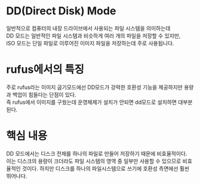 #  DD(Direct Disk) Mode
일반적으로 컴퓨터의 내장 드라이브에서 사용되는 파일 시스템을 의미하는데  
DD 모드는 일반적인 파일 시스템과 비슷하게 여러 개의 파일을 저장할 수 있지만,  
ISO 모드는 단일 파일로 이루어진 이미지 파일을 저장하는데 주로 사용됩니다.

# rufus에서의 특징
주로 rufus라는 이미지 굽기모드에선 DD모드가 강력한 호환성 기능을 제공하지만 용량과 백업이 힘들다는 단점이 있다.  
즉 rufus에서 이미지를 구웠는데 운영체제가 설치가 안되면 dd모드로 설치하면 대부분 된다. 

# 핵심 내용
DD 모드에서는 디스크 전체를 하나의 파일로 만들어 저장하기 때문에 비효율적이다.   
이는 디스크의 용량이 크더라도 파일 시스템의 영역 중 일부만 사용할 수 있으므로 비효율적인 것이다. 
하지만 디스크를 하나의 파일시스템으로 쓰기에 호환성 측면에선 훨씬 뛰어나다. 